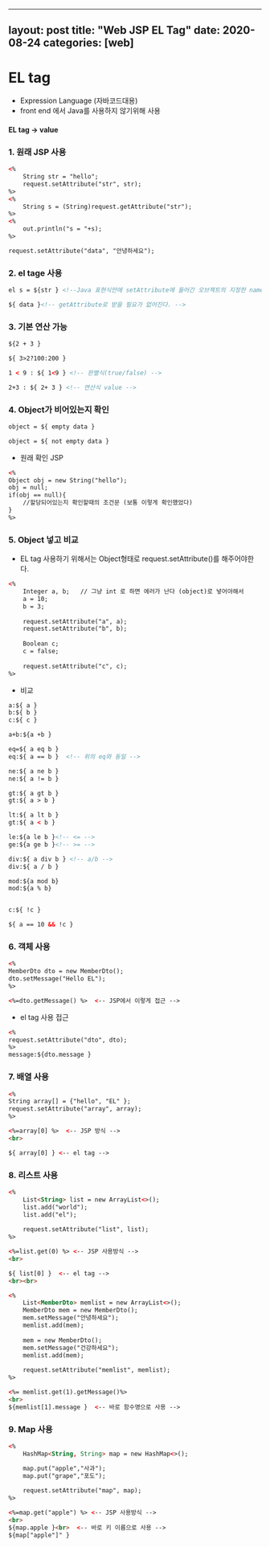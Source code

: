 ﻿
---
layout: post
title:  "Web JSP EL Tag"
date:   2020-08-24
categories: [web]
---

# EL tag

- Expression Language (자바코드대용) 
- front end 에서 Java를 사용하지 않기위해 사용

#### EL tag -> value

### 1. 원래 JSP 사용
```html
<%
	String str = "hello";
	request.setAttribute("str", str);
%>
<%
	String s = (String)request.getAttribute("str");
%>
<%
	out.println("s = "+s);
%>

request.setAttribute("data", "안녕하세요");
```
### 2. el tage 사용
```html
el s = ${str } <!--Java 표현식안에 setAttribute에 들어간 오브젝트의 지정한 name 값으로 불러옴 -->

${ data }<!-- getAttribute로 받을 필요가 없어진다. -->
```
### 3. 기본 연산 가능
```html
${2 + 3 }

${ 3>2?100:200 }

1 < 9 : ${ 1<9 } <!-- 판별식(true/false) -->

2+3 : ${ 2+ 3 } <!-- 연산식 value -->
```
### 4. Object가 비어있는지 확인
```html
object = ${ empty data }

object = ${ not empty data }
```
- 원래 확인 JSP
```html
<%
Object obj = new String("hello");
obj = null;
if(obj == null){
	//할당되어있는지 확인할때의 조건문 (보통 이렇게 확인했었다)
}
%>
```
### 5. Object 넣고 비교
- EL tag 사용하기 위해서는 Object형태로 request.setAttribute()를 해주어야한다.
```html
<%
	Integer a, b;	// 그냥 int 로 하면 에러가 난다 (object)로 넣어야해서
	a = 10;
	b = 3;
	
	request.setAttribute("a", a);
	request.setAttribute("b", b);
	
	Boolean c;
	c = false;
	
	request.setAttribute("c", c);
%>
```
- 비교
```html
a:${ a }
b:${ b }
c:${ c }

a+b:${a +b }

eq=${ a eq b }
eq:${ a == b }	<!-- 위의 eq와 동일 -->

ne:${ a ne b }
ne:${ a != b }

gt:${ a gt b }
gt:${ a > b }

lt:${ a lt b }
gt:${ a < b }

le:${a le b }<!-- <= -->
ge:${a ge b }<!-- >= -->

div:${ a div b } <!-- a/b -->
div:${ a / b }

mod:${a mod b}
mod:${a % b}


c:${ !c }

${ a == 10 && !c }
```

### 6. 객체 사용
```html
<%
MemberDto dto = new MemberDto();
dto.setMessage("Hello EL");
%>

<%=dto.getMessage() %>  <-- JSP에서 이렇게 접근 -->
```
- el tag 사용 접근
```html
<%
request.setAttribute("dto", dto);
%>
message:${dto.message }
```

### 7. 배열 사용
```html
<%
String array[] = {"hello", "EL" };
request.setAttribute("array", array);
%>

<%=array[0] %>  <-- JSP 방식 -->
<br>

${ array[0] } <-- el tag -->
```

### 8. 리스트 사용
```html
<%
	List<String> list = new ArrayList<>();
	list.add("world");
	list.add("el");
	
	request.setAttribute("list", list);
%>

<%=list.get(0) %> <-- JSP 사용방식 -->
<br>

${ list[0] }  <-- el tag --> 
<br><br>

<%
	List<MemberDto> memlist = new ArrayList<>();
	MemberDto mem = new MemberDto();
	mem.setMessage("안녕하세요");
	memlist.add(mem);
	
	mem = new MemberDto();
	mem.setMessage("건강하세요");
	memlist.add(mem);
	
	request.setAttribute("memlist", memlist);
%>

<%= memlist.get(1).getMessage()%>
<br>
${memlist[1].message }  <-- 바로 함수명으로 사용 -->
```

### 9. Map 사용
```html
<%
	HashMap<String, String> map = new HashMap<>();

	map.put("apple","사과");
	map.put("grape","포도");
	
	request.setAttribute("map", map);
%>

<%=map.get("apple") %> <-- JSP 사용방식 -->
<br>
${map.apple }<br>  <-- 바로 키 이름으로 사용 -->
${map["apple"]" }
```

